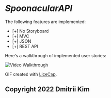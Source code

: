 # *SpoonacularAPI*

The following features are implemented:

* [+] No Storyboard
* [+] MVC
* [+] JSON 
* [+] REST API

Here's a walkthrough of implemented user stories:

<img src='https://github.com/MityaKimchanskii/MedManagerCoreData/blob/main/MedManager.gif' title='Video Walkthrough' width='' alt='Video Walkthrough' />

GIF created with [LiceCap](http://www.cockos.com/licecap/).


## Copyright 2022 Dmitrii Kim

    
  
    


